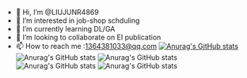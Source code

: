 - 👋 Hi, I’m @LIUJUNR4869
- 👀 I’m interested in job-shop schduling
- 🌱 I’m currently learning DL/GA
- 💞️ I’m looking to collaborate on EI publication
- 📫 How to reach me :1364381033@qq.com
[![Anurag's GitHub stats](https://github-readme-stats.vercel.app/apiLIUJUNR4869anuraghazra)](https://github.com/anuraghazra/github-readme-stats)
![Anurag's GitHub stats](https://github-readme-stats.vercel.app/apiLIUJUNR4869anuraghazra&hide=contribs,prs)
![Anurag's GitHub stats](https://github-readme-stats.vercel.app/apiLIUJUNR4869anuraghazra&count_private=true)
![Anurag's GitHub stats](https://github-readme-stats.vercel.app/apiLIUJUNR4869anuraghazra&show_icons=true)
![Anurag's GitHub stats](https://github-readme-stats.vercel.app/apiLIUJUNR4869anuraghazra&show_icons=true&theme=radical)


<!---
LIUJUNR4869/LIUJUNR4869 is a ✨ special ✨ repository because its `README.md` (this file) appears on your GitHub profile.
You can click the Preview link to take a look at your changes.
--->
